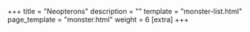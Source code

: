 +++
title = "Neopterons"
description = ""
template = "monster-list.html"
page_template = "monster.html"
weight = 6
[extra]
+++
